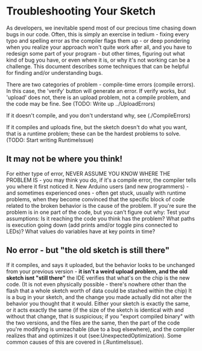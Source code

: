 # Troubleshooting Your Sketch
As developers, we inevitable spend most of our precious time chasing down bugs in our code. Often, this is simply an exercise in tedium - fixing every typo and spelling error as the compiler flags them up - or deep pondering when you realize your approach won't quite work after all, and you have to redesign some part of your program - but other times, figuring out what kind of bug you have, or even where it is, or why it's not working can be a challenge. This document describes some techniques that can be helpful for finding and/or understanding bugs.

There are two categories of problem - compile-time errors (compile errors). In this case, the 'verify' button will generate an error. If verify works, but 'upload' does not, there is an upload problem, not a compile problem, and the code may be fine. See (TODO: Write up ../UploadErrors)


If it doesn't compile, and you don't understand why, see (./CompileErrors)

If it compiles and uploads fine, but the sketch doesn't do what you want, that is a runtime problem; these can be the hardest problems to solve. (TODO: Start writing RuntimeIssue)

## It may not be where you think!
For either type of error, NEVER ASSUME YOU KNOW WHERE THE PROBLEM IS - you may think you do, if it's a compile error, the compiler tells you where it first noticed it. New Arduino users (and new programmers) - and sometimes experienced ones - often get stuck, usually with runtime problems, when they become convinced that the specific block of code related to the broken behavior is the cause of the problem. If you're sure the problem is in one part of the code, but you can't figure out why: Test your assumptions: Is it reaching the code you think has the problem? What paths is execution going down (add prints amd/or toggle pins connected to LEDs)? What values do variables have at key points in time? 

## No error - but "the old sketch is still there"
If it compiles, and says it uploaded, but the behavior looks to be unchanged from your previous version - **it isn't a weird upload problem, and the old sketch isnt "still there"** the IDE verifies that what's on the chip is the new code. (It is not even physically possible - there's nowhere other than the flash that a whole sketch worth of data could be stashed within the chip) It is a bug in your sketch, and the change you made actually did not alter the behavior you thought that it would. Either your sketch is exactly the same, or it acts exactly the same (if the size of the sketch is identical with and without that change, that is suspicious; if you "export compiled binary" with the two versions, and the files are the same, then the part of the code you're modifying is unreachable (due to a bug elsewhere), and the compiler realizes that and optimizes it out (see:UnexpectedOptimization). Some common causes of this are covered in (.RuntimeIssue).
